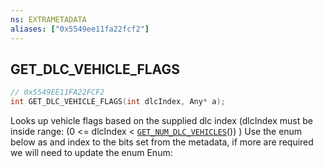 ```yaml
---
ns: EXTRAMETADATA
aliases: ["0x5549ee11fa22fcf2"]
---
```

## GET_DLC_VEHICLE_FLAGS

```c
// 0x5549EE11FA22FCF2
int GET_DLC_VEHICLE_FLAGS(int dlcIndex, Any* a);
```

Looks up vehicle flags based on the supplied dlc index (dlcIndex must be inside range: (0 <= dlcIndex < [`GET_NUM_DLC_VEHICLES`](#_0xA7A866D21CD2329B)()) ) Use the enum below as and index to the bits set from the metadata, if more are required we will need to update the enum Enum: <enumdef type="eVehicleFlags"> <enumval name="VF_DISABLE_GARAGE"> <enumdef>

